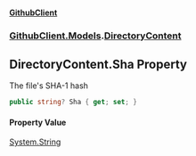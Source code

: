 #### [GithubClient](index 'index')
### [GithubClient.Models](GithubClient.Models 'GithubClient.Models').[DirectoryContent](GithubClient.Models.DirectoryContent 'GithubClient.Models.DirectoryContent')

## DirectoryContent.Sha Property

The file's SHA-1 hash

```csharp
public string? Sha { get; set; }
```

#### Property Value
[System.String](https://docs.microsoft.com/en-us/dotnet/api/System.String 'System.String')